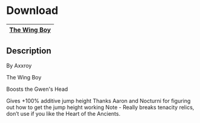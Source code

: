 # Download
[The Wing Boy](https://raw.githubusercontent.com/BLCM/BLCMods/master/Borderlands%202%20mods/AxxroyTovu/WingBoy.txt) |
----|

## Description
By Axxroy

The Wing Boy

Boosts the Gwen's Head

Gives +100% additive jump height
Thanks Aaron and Nocturni for figuring out how to get the jump height working
Note - Really breaks tenacity relics, don’t use if you like the Heart of the Ancients.